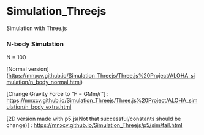 # Simulation_Threejs
Simulation with Three.js

### N-body Simulation

N = 100

[Normal version] (https://mnxcv.github.io/Simulation_Threejs/Three.js%20Project/ALOHA_simulation/n_body_normal.html)

[Change Gravity Force to "F = GMm/r"] : https://mnxcv.github.io/Simulation_Threejs/Three.js%20Project/ALOHA_simulation/n_body_extra.html

[2D version made with p5.js(Not that successful/constants should be change)] : https://mnxcv.github.io/Simulation_Threejs/p5/sim/fail.html
